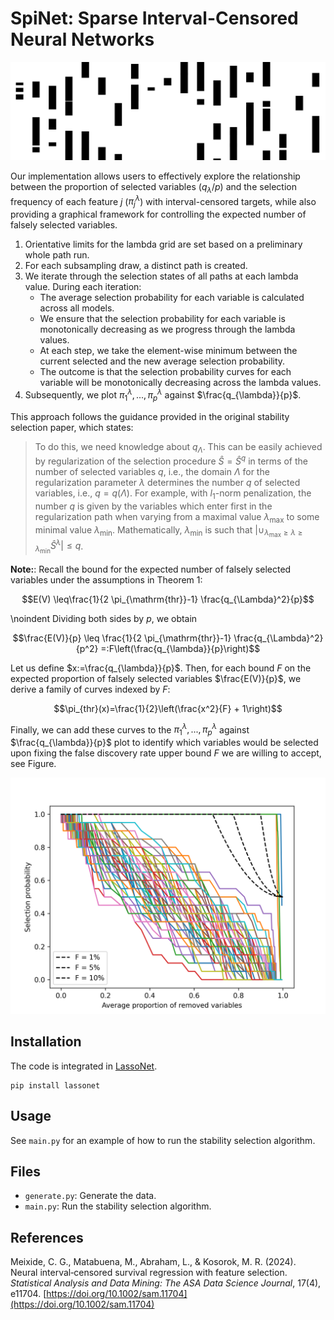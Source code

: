 # SpiNet: Sparse Interval-Censored Neural Networks

![Logo](logo.png)

 Our implementation allows users to effectively explore the relationship between the proportion of selected variables ($q_\lambda/p$) and the selection frequency of each feature $j$ ($\pi^\lambda_j$) with interval-censored targets, while also providing a graphical framework for controlling the expected number of falsely selected variables.

1. Orientative limits for the lambda grid are set based on a preliminary whole path run.
2. For each subsampling draw, a distinct path is created.
3. We iterate through the selection states of all paths at each lambda value. During each iteration:
   - The average selection probability for each variable is calculated across all models.
   - We ensure that the selection probability for each variable is monotonically decreasing as we progress through the lambda values.
   - At each step, we take the element-wise minimum between the current selected and the new average selection probability.
   - The outcome is that the selection probability curves for each variable will be monotonically decreasing across the lambda values.
4. Subsequently, we plot $\pi^\lambda_{1}, ..., \pi^{\lambda}_{p}$ against $\frac{q_{\lambda}}{p}$.

	
This approach follows the guidance provided in the original stability selection paper, which states:
 
> To do this, we need knowledge about $q_{\Lambda}$. This can be easily achieved by regularization of the selection procedure $\hat{S}=\hat{S}^q$ in terms of the number of selected variables $q$, i.e., the domain $\Lambda$ for the regularization parameter $\lambda$ determines the number $q$ of selected variables, i.e., $q=q(\Lambda)$. For example, with $l_1$-norm penalization, the number $q$ is given by the variables which enter first in the regularization path when varying from a maximal value $\lambda_{\max }$ to some minimal value $\lambda_{\min }$. Mathematically, $\lambda_{\min }$ is such that $\left|\cup_{\lambda_{\max }\geq \lambda \geq \lambda_{\min } }\hat{S}^\lambda\right| \leq q$.

**Note:**: Recall the bound for the expected number of falsely selected variables under the assumptions in Theorem 1:

$$E(V) \leq\frac{1}{2 \pi_{\mathrm{thr}}-1} \frac{q_{\Lambda}^2}{p}$$

\noindent Dividing both sides by $p$, we obtain

$$\frac{E(V)}{p} \leq \frac{1}{2 \pi_{\mathrm{thr}}-1} \frac{q_{\Lambda}^2}{p^2} =:F\left(\frac{q_{\lambda}}{p}\right)$$
	
 Let us define $x:=\frac{q_{\lambda}}{p}$. Then, for each bound $F$ on the expected proportion of falsely selected variables $\frac{E(V)}{p}$, we derive a family of curves indexed by $F$: 
 
 $$\pi_{thr}(x)=\frac{1}{2}\left(\frac{x^2}{F} + 1\right)$$ 
 
 Finally, we can add these curves to the $\pi^{\lambda}_{1}, ..., \pi^{\lambda}_{p}$ against $\frac{q_{\lambda}}{p}$ plot to identify which variables would be selected upon fixing the false discovery rate upper bound $F$ we are willing to accept, see Figure. 
	
![Stability selection](output.png)

## Installation

The code is integrated in [LassoNet](https://github.com/lasso-net/lassonet).

```
pip install lassonet
```

## Usage

See `main.py` for an example of how to run the stability selection algorithm.

## Files

- `generate.py`: Generate the data.
- `main.py`: Run the stability selection algorithm.

## References

Meixide, C. G., Matabuena, M., Abraham, L., & Kosorok, M. R. (2024). Neural interval‐censored survival regression with feature selection. *Statistical Analysis and Data Mining: The ASA Data Science Journal*, 17(4), e11704. [https://doi.org/10.1002/sam.11704](https://doi.org/10.1002/sam.11704)




